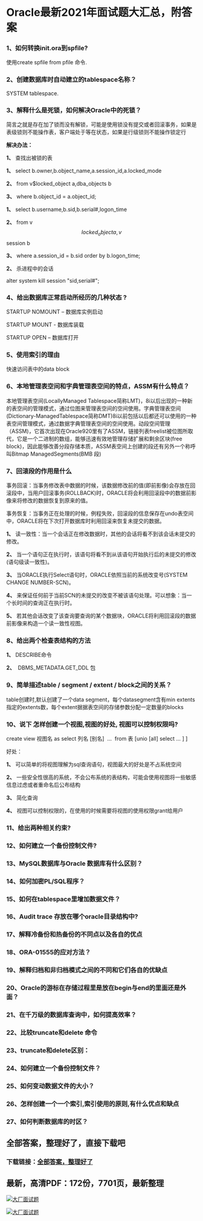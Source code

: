 # Oracle最新2021年面试题大汇总，附答案







### 1、如何转换init.ora到spfile?

使用create spfile from pfile 命令.


### 2、创建数据库时自动建立的tablespace名称？

SYSTEM tablespace.


### 3、解释什么是死锁，如何解决Oracle中的死锁？

简言之就是存在加了锁而没有解锁，可能是使用锁没有提交或者回滚事务，如果是表级锁则不能操作表，客户端处于等在状态，如果是行级锁则不能操作锁定行

**解决办法：**

**1、** 查找出被锁的表

**1、** select b.owner,b.object_name,a.session_id,a.locked_mode

**2、** from v$locked_object a,dba_objects b

**3、** where b.object_id = a.object_id;

**1、** select b.username,b.sid,b.serial#,logon_time

**2、** from v$$locked_object a,v$$session b

**3、** where a.session_id = b.sid order by b.logon_time;

**2、** 杀进程中的会话

alter system kill session "sid,serial#";


### 4、给出数据库正常启动所经历的几种状态 ?

STARTUP NOMOUNT – 数据库实例启动

STARTUP MOUNT - 数据库装载

STARTUP OPEN – 数据库打开


### 5、使用索引的理由

快速访问表中的data block


### 6、本地管理表空间和字典管理表空间的特点，ASSM有什么特点？

本地管理表空间(LocallyManaged Tablespace简称LMT)，8i以后出现的一种新的表空间的管理模式，通过位图来管理表空间的空间使用。字典管理表空间(Dictionary-ManagedTablespace简称DMT)8i以前包括以后都还可以使用的一种表空间管理模式，通过数据字典管理表空间的空间使用。动段空间管理（ASSM)，它首次出现在Oracle920里有了ASSM，链接列表freelist被位图所取代，它是一个二进制的数组，能够迅速有效地管理存储扩展和剩余区块(free block)，因此能够改善分段存储本质，ASSM表空间上创建的段还有另外一个称呼叫Bitmap ManagedSegments(BMB 段)


### 7、回滚段的作用是什么

事务回滚：当事务修改表中数据的时候，该数据修改前的值(即前影像)会存放在回滚段中，当用户回滚事务(ROLLBACK)时，ORACLE将会利用回滚段中的数据前影像来将修改的数据恢复到原来的值。

事务恢复：当事务正在处理的时候，例程失败，回滚段的信息保存在undo表空间中，ORACLE将在下次打开数据库时利用回滚来恢复未提交的数据。

**1、** 读一致性：当一个会话正在修改数据时，其他的会话将看不到该会话未提交的修改。

**2、** 当一个语句正在执行时，该语句将看不到从该语句开始执行后的未提交的修改(语句级读一致性)。

**3、** 当ORACLE执行Select语句时，ORACLE依照当前的系统改变号(SYSTEM CHANGE NUMBER-SCN)。

**4、** 来保证任何前于当前SCN的未提交的改变不被该语句处理。可以想象：当一个长时间的查询正在执行时。

**5、** 若其他会话改变了该查询要查询的某个数据块，ORACLE将利用回滚段的数据前影像来构造一个读一致性视图。


### 8、给出两个检查表结构的方法

**1、** DESCRIBE命令

**2、**  DBMS_METADATA.GET_DDL 包


### 9、简单描述table / segment / extent / block之间的关系？

table创建时,默认创建了一个data segment，每个datasegment含有min extents指定的extents数，每个extent据据表空间的存储参数分配一定数量的blocks


### 10、说下 怎样创建一个视图,视图的好处, 视图可以控制权限吗?

create view 视图名 as select 列名 [别名]  …  from 表 [unio [all] select … ] ]

好处：

**1、** 可以简单的将视图理解为sql查询语句，视图最大的好处是不占系统空间

**2、** 一些安全性很高的系统，不会公布系统的表结构，可能会使用视图将一些敏感信息过虑或者重命名后公布结构

**3、** 简化查询

**4、** 视图可以控制权限的，在使用的时候需要将视图的使用权限grant给用户


### 11、给出两种相关约束?
### 12、如何建立一个备份控制文件?
### 13、MySQL数据库与Oracle 数据库有什么区别？
### 14、如何加密PL/SQL程序？
### 15、如何在tablespace里增加数据文件？
### 16、Audit trace 存放在哪个oracle目录结构中?
### 17、解释冷备份和热备份的不同点以及各自的优点
### 18、ORA-01555的应对方法？
### 19、解释归档和非归档模式之间的不同和它们各自的优缺点
### 20、Oracle的游标在存储过程里是放在begin与end的里面还是外面？
### 21、在千万级的数据库查询中，如何提高效率？
### 22、比较truncate和delete 命令
### 23、truncate和delete区别：
### 24、如何建立一个备份控制文件？
### 25、如何变动数据文件的大小？
### 26、怎样创建一个一个索引,索引使用的原则,有什么优点和缺点
### 27、如何判断数据库的时区？




## 全部答案，整理好了，直接下载吧

### 下载链接：[全部答案，整理好了](https://www.souyunku.com/wp-content/uploads/weixin/githup-weixin-2.png)




## 最新，高清PDF：172份，7701页，最新整理

[![大厂面试题](https://www.souyunku.com/wp-content/uploads/weixin/mst.png "架构师专栏")](https://www.souyunku.com/wp-content/uploads/weixin/githup-weixin.png "架构师专栏")

[![大厂面试题](https://www.souyunku.com/wp-content/uploads/weixin/githup-weixin.png "架构师专栏")](https://www.souyunku.com/wp-content/uploads/weixin/githup-weixin.png "架构师专栏")
